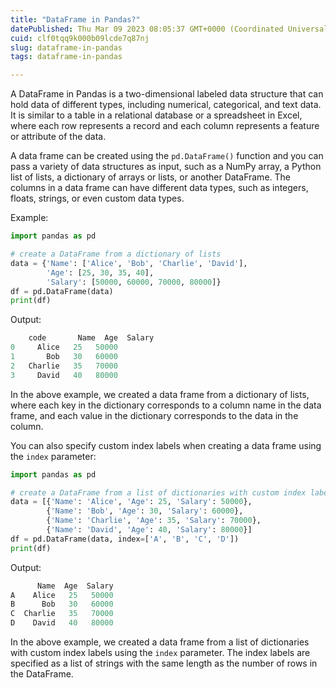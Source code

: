 ```yaml
---
title: "DataFrame in Pandas?"
datePublished: Thu Mar 09 2023 08:05:37 GMT+0000 (Coordinated Universal Time)
cuid: clf0tqq9k000b09lcde7q87nj
slug: dataframe-in-pandas
tags: dataframe-in-pandas

---
```


A DataFrame in Pandas is a two-dimensional labeled data structure that can hold data of different types, including numerical, categorical, and text data. It is similar to a table in a relational database or a spreadsheet in Excel, where each row represents a record and each column represents a feature or attribute of the data.

A data frame can be created using the `pd.DataFrame()` function and you can pass a variety of data structures as input, such as a NumPy array, a Python list of lists, a dictionary of arrays or lists, or another DataFrame. The columns in a data frame can have different data types, such as integers, floats, strings, or even custom data types.

Example:

```python
import pandas as pd

# create a DataFrame from a dictionary of lists
data = {'Name': ['Alice', 'Bob', 'Charlie', 'David'],
        'Age': [25, 30, 35, 40],
        'Salary': [50000, 60000, 70000, 80000]}
df = pd.DataFrame(data)
print(df)
```

Output:

```python
    code       Name  Age  Salary
0     Alice   25   50000
1       Bob   30   60000
2   Charlie   35   70000
3     David   40   80000
```

In the above example, we created a data frame from a dictionary of lists, where each key in the dictionary corresponds to a column name in the data frame, and each value in the dictionary corresponds to the data in the column.

You can also specify custom index labels when creating a data frame using the `index` parameter:

```python
import pandas as pd

# create a DataFrame from a list of dictionaries with custom index labels
data = [{'Name': 'Alice', 'Age': 25, 'Salary': 50000},
        {'Name': 'Bob', 'Age': 30, 'Salary': 60000},
        {'Name': 'Charlie', 'Age': 35, 'Salary': 70000},
        {'Name': 'David', 'Age': 40, 'Salary': 80000}]
df = pd.DataFrame(data, index=['A', 'B', 'C', 'D'])
print(df)
```

Output:

```python
      Name  Age  Salary
A    Alice   25   50000
B      Bob   30   60000
C  Charlie   35   70000
D    David   40   80000
```

In the above example, we created a data frame from a list of dictionaries with custom index labels using the `index` parameter. The index labels are specified as a list of strings with the same length as the number of rows in the DataFrame.